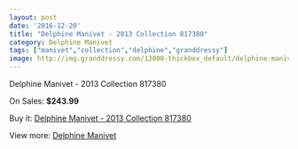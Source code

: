 ```yaml
---
layout: post
date: '2016-12-20'
title: "Delphine Manivet - 2013 Collection 817380"
category: Delphine Manivet
tags: ["manivet","collection","delphine","granddressy"]
image: http://img.granddressy.com/13000-thickbox_default/delphine-manivet-2013-collection-817380.jpg
---
```

Delphine Manivet - 2013 Collection 817380

On Sales: **$243.99**
<a href="https://www.granddressy.com/en/delphine-manivet/12068-delphine-manivet-2013-collection-817380.html"><amp-img layout="responsive" width="600" height="600" src="//img.granddressy.com/13000-thickbox_default/delphine-manivet-2013-collection-817380.jpg" alt="Delphine Manivet - 2013 Collection 817380 0" /></a>

Buy it: [Delphine Manivet - 2013 Collection 817380](https://www.granddressy.com/en/delphine-manivet/12068-delphine-manivet-2013-collection-817380.html "Delphine Manivet - 2013 Collection 817380")

View more: [Delphine Manivet](https://www.granddressy.com/en/56-delphine-manivet "Delphine Manivet")